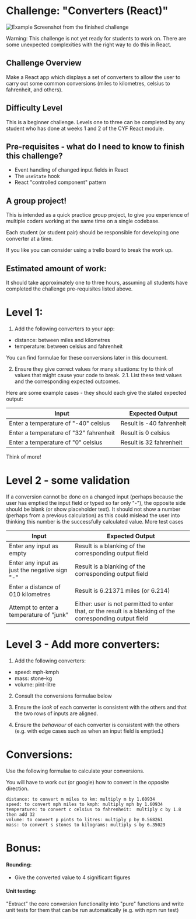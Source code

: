# Challenge: "Converters (React)"

![Example Screenshot from the finished challenge](./example-screenshots/finished.png)

Warning: This challenge is not yet ready for students to work on.
There are some unexpected complexities with the right way to do this in React.

## Challenge Overview

Make a React app which displays a set of converters to allow the user to carry out some common conversions (miles to kilometres, celsius to fahrenheit, and others).

## Difficulty Level

This is a beginner challenge.  Levels one to three can be completed by any student who has done at weeks 1 and 2 of the CYF React module.

## Pre-requisites - what do I need to know to finish this challenge?

- Event handling of changed input fields in React
- The `useState` hook
- React "controlled component" pattern


## A group project!

This is intended as a quick practice group project, to give you experience of multiple coders working at the same time on a single codebase.

Each student (or student pair) should be responsible for developing one converter at a time.

If you like you can consider using a trello board to break the work up.

## Estimated amount of work:

It should take approximately one to three hours, assuming all students have completed the challenge pre-requisites listed above.

# Level 1:

1. Add the following converters to your app:

* distance: between miles and kilometres
* temperature: between celsius and fahrenheit

You can find formulae for these conversions later in this document.

2. Ensure they give correct values for many situations: try to think of values that might cause your code to break.
2.1. List these test values and the corresponding expected outcomes.

Here are some example cases - they should each give the stated expected output:

| Input | Expected Output |
| ----- | --------------- |
| Enter a temperature of "-40" celsius | Result is -40 fahrenheit |
| Enter a temperature of "32" fahrenheit | Result is 0 celsius |
| Enter a temperature of "0" celsius | Result is 32 fahrenheit |

Think of more!

# Level 2 - some validation

If a conversion cannot be done on a changed input (perhaps because the user has emptied the input field or typed so far only "-"), the opposite side should be blank (or show placeholder text).  It should not show a number (perhaps from a previous calculation) as this could mislead the user into thinking this number is the successfully calculated value.
More test cases

| Input | Expected Output |
| ----- | --------------- |
| Enter any input as empty | Result is a blanking of the corresponding output field |
| Enter any input as just the negative sign "-" | Result is a blanking of the corresponding output field |
| Enter a distance of 010 kilometres | Result is 6.21371 miles (or 6.214) |
| Attempt to enter a temperature of "junk" | Either: user is not permitted to enter that, or the result is a blanking of the corresponding output field |

# Level 3 - Add more converters:

1. Add the following converters: 
* speed: mph-kmph
* mass: stone-kg
* volume: pint-litre

2. Consult the conversions formulae below

3. Ensure the *look* of each converter is consistent with the others and that the two rows of inputs are aligned.

4. Ensure the *behaviour* of each converter is consistent with the others (e.g. with edge cases such as when an input field is emptied.)

# Conversions:

Use the following formulae to calculate your conversions.

You will have to work out (or google) how to convert in the opposite direction.

```
distance: to convert m miles to km: multiply m by 1.60934
speed: to convert mph miles to kmph: multiply mph by 1.60934
temperature: to convert c celsius to fahrenheit:  multiply c by 1.8 then add 32
volume: to convert p pints to litres: multiply p by 0.568261
mass: to convert s stones to kilograms: multiply s by 6.35029
```

# Bonus:

#### Rounding: 

* Give the converted value to 4 significant figures

#### Unit testing:

"Extract" the core conversion functionality into "pure" functions and write unit tests for them that can be run automatically (e.g. with npm run test)
